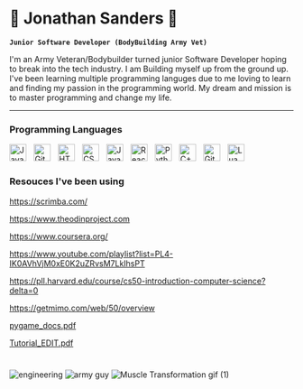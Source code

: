 # 💪 Jonathan Sanders 💪

**`Junior Software Developer (BodyBuilding Army Vet)`**

I'm an Army Veteran/Bodybuilder turned junior Software Developer hoping to break into the tech industry. I am Building myself up from the ground up.
I've been learning multiple programming languges due to me loving to learn and finding my passion in the programming world. My dream and mission is to master programming and change my life.

---

### Programming Languages

<img align="left" alt="Java" width="30px" style="padding-right:10px;" src="https://cdn.jsdelivr.net/gh/devicons/devicon/icons/java/java-original.svg"/>
<img align="left" alt="Git" width="30px" style="padding-right:10px;" src="https://cdn.jsdelivr.net/gh/devicons/devicon/icons/git/git-original.svg" />
<img align="left" alt="HTML" width="30px" style="padding-right:10px;" src="https://cdn.jsdelivr.net/gh/devicons/devicon/icons/html5/html5-plain.svg" />
<img align="left" alt="CSS" width="30px" style="padding-right:10px;" src="https://cdn.jsdelivr.net/gh/devicons/devicon/icons/css3/css3-plain.svg" />
<img align="left" alt="JavaScript" width="30px" style="padding-right:10px;" src="https://cdn.jsdelivr.net/gh/devicons/devicon/icons/javascript/javascript-plain.svg"/>
<img align="left" alt="React" width="30px" style="padding-right:10px;" src="https://cdn.jsdelivr.net/gh/devicons/devicon/icons/react/react-original.svg" />
<img align="left" alt="Python" width="30px" style="padding-right:10px;" src="https://cdn.jsdelivr.net/gh/devicons/devicon/icons/python/python-plain.svg" />
<img align="left" alt="C++" width="30px" style="padding-right:10px;" src="https://cdn.jsdelivr.net/gh/devicons/devicon/icons/cplusplus/cplusplus-line.svg" />
<img align="left" alt="GitHub" width="30px" style="padding-right:10px;" src="https://cdn.jsdelivr.net/gh/devicons/devicon/icons/github/github-original.svg" />
<img align="left" alt="Lua" width="30px" style="padding-right:10px;" src="https://cdn.jsdelivr.net/gh/devicons/devicon/icons/lua/lua-original.svg" />
<br />

#
### Resouces I've been using

https://scrimba.com/

https://www.theodinproject.com

https://www.coursera.org/

https://www.youtube.com/playlist?list=PL4-IK0AVhVjM0xE0K2uZRvsM7LkIhsPT

https://pll.harvard.edu/course/cs50-introduction-computer-science?delta=0

https://getmimo.com/web/50/overview

[pygame_docs.pdf](https://github.com/Jaybsand/Jaybsand/files/10609479/pygame_docs.pdf)

[Tutorial_EDIT.pdf](https://github.com/Jaybsand/Jaybsand/files/10609480/Tutorial_EDIT.pdf)


#
![engineering](https://user-images.githubusercontent.com/122297091/215893578-aa0370c2-a174-4cfa-970b-ea11d092eb55.gif)
![army guy](https://user-images.githubusercontent.com/122297091/215893796-f040d062-d3c5-4cf0-bb00-ee20105ccf89.gif)
![Muscle Transformation gif (1)](https://user-images.githubusercontent.com/122297091/215893243-363a0cee-1129-45ea-ac13-e0c86e9c791a.gif)


